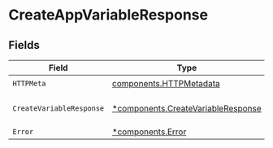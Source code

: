 # CreateAppVariableResponse


## Fields

| Field                                                                                   | Type                                                                                    | Required                                                                                | Description                                                                             |
| --------------------------------------------------------------------------------------- | --------------------------------------------------------------------------------------- | --------------------------------------------------------------------------------------- | --------------------------------------------------------------------------------------- |
| `HTTPMeta`                                                                              | [components.HTTPMetadata](../../models/components/httpmetadata.md)                      | :heavy_check_mark:                                                                      | N/A                                                                                     |
| `CreateVariableResponse`                                                                | [*components.CreateVariableResponse](../../models/components/createvariableresponse.md) | :heavy_minus_sign:                                                                      | Variable created successfully                                                           |
| `Error`                                                                                 | [*components.Error](../../models/components/error.md)                                   | :heavy_minus_sign:                                                                      | Error                                                                                   |